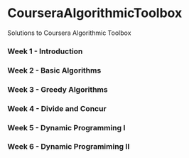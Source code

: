 # CourseraAlgorithmicToolbox
Solutions to Coursera Algorithmic Toolbox

### Week 1 - Introduction

### Week 2 - Basic Algorithms

### Week 3 - Greedy Algorithms

### Week 4 - Divide and Concur

### Week 5 - Dynamic Programming I

### Week 6 - Dynamic Programiming II
